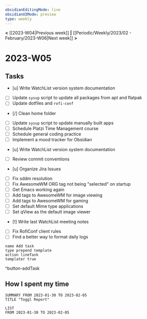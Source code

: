 ```yaml
---
obsidianEditingMode: live
obsidianUIMode: preview
type: weekly
---
```


**<** [[2023-W04|Previous week]] **|** [[Periodic/Weekly/2023/02 - February/2023-W06|Next week]] **>**

# 2023-W05

## Tasks

- [u] Write WatchList version system documentation
- [ ] Update `sysup` script to update all packages from apt and flatpak
- [ ] Update dotfiles and `rofi-conf`
- [/] Clean home folder
- [ ] Update `sysup` script to update manually built apps
- [ ] Schedule Platzi Time Management course
- [ ] Schedule general coding practice
- [ ] Implement a mood tracker for Obsidian
- [u] Write WatchList version system documentation
- [ ] Review commit conventions
- [u] Organize Jira Issues
- [ ] Fix sddm resolution
- [ ] Fix AwesomeWM ORG tag not being "selected" on startup
- [ ] Get Emacs working again
- [ ] Add tags to AwesomeWM for image viewing
- [ ] Add tags to AwesomeWM for gaming
- [ ] Set default Mime type applications
- [ ] Set qView as the default image viewer
- [!] Write last WatchList meeting notes
- [ ] Fix RofiConf client rules
- [ ] Find a better way to format daily logs
```button
name Add task
type prepend template
action lineTask
templater true
```
^button-addTask

## How I spent my time

```toggl
SUMMARY FROM 2023-01-30 TO 2023-02-05
TITLE "Toggl Report"
```

```toggl
LIST
FROM 2023-01-30 TO 2023-02-05
```


